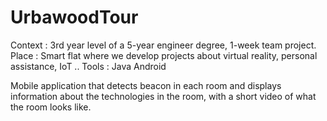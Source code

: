 # UrbawoodTour
Context : 3rd year level of a 5-year engineer degree, 1-week team project.
Place : Smart flat where we develop projects about virtual reality, personal assistance, IoT ..
Tools : Java Android

Mobile application that detects beacon in each room and displays information about the technologies in the room, with a short video of what 
the room looks like. 
